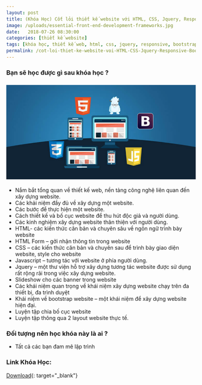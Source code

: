 ```yaml
---
layout: post
title: (Khóa Học) Cốt lỏi thiết kế website với HTML, CSS, Jquery, Responsive, Bootstrap, dàn layout từ Photoshop
image: /uploads/essential-front-end-development-frameworks.jpg
date:   2018-07-26 08:30:00
categories: [thiết kế website]
tags: [khóa học, thiết kế web, html, css, jquery, responsive, bootstrap]
permalink: /cot-loi-thiet-ke-website-voi-HTML-CSS-Jquery-Responsive-Bootstrap/
---
```

### Bạn sẽ học được g&igrave; sau kh&oacute;a học ?
### ![](/uploads/essential-front-end-development-frameworks.jpg)
* Nắm bắt tổng quan về thiết kế web, nền tảng c&ocirc;ng nghệ li&ecirc;n quan đến x&acirc;y dựng website.
* C&aacute;c khải niệm đầy đủ về x&acirc;y dựng một website.
* C&aacute;c bước để thực hiện một website.
* C&aacute;ch thiết kế v&agrave; bố cục website để thu h&uacute;t độc giả v&agrave; người d&ugrave;ng.
* C&aacute;c kinh nghiệm x&acirc;y dựng website th&acirc;n thiện với người d&ugrave;ng.
* HTML- c&aacute;c kiến thức căn bản v&agrave; chuy&ecirc;n s&acirc;u về ng&ocirc;n ngữ tr&igrave;nh b&agrave;y website
* HTML Form – gởi nhận th&ocirc;ng tin trong website
* CSS – c&aacute;c kiến thức căn bản v&agrave; chuy&ecirc;n sau để tr&igrave;nh b&agrave;y giao diện website, style cho website
* Javascript – tương t&aacute;c với website ở ph&iacute;a người d&ugrave;ng.
* Jquery – một thư viện hỗ trợ x&acirc;y dựng tương t&aacute;c website được sử dụng rất rộng r&atilde;i trong việc x&acirc;y dựng website.
* Slideshow cho c&aacute;c banner trong website
* C&aacute;c kh&aacute;i niệm quan trọng về kh&aacute;i niệm x&acirc;y dựng website chạy tr&ecirc;n đa thiết bị, đa tr&igrave;nh duyệt
* Kh&aacute;i niệm về bootstrap website – một kh&aacute;i niệm để x&acirc;y dựng website hiện đại.
* Luyện tập chia bố cục website
* Luyện tập th&ocirc;ng qua 2 layout website thực tế.

### Đối tượng n&ecirc;n học kh&oacute;a n&agrave;y l&agrave; ai ?

* Tất cả c&aacute;c bạn đam m&ecirc; lập tr&igrave;nh

### Link Kh&oacute;a Học:

[Download](https://acieduvn-my.sharepoint.com/:f:/g/personal/nhanhq_aci_edu_vn1/ErhGI6vlszZMnpzU23zyP6cB0I_AP24jqni2SZqDUO_bHA?e=sAP8Pu){: target="_blank"}

&nbsp;
